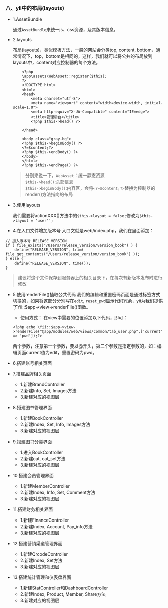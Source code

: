 ### 八、yii中的布局(layouts)

- 1.AssetBundle
    
    通过`AssetBundle`来统一js、css资源，及其版本信息。

- 2.layouts

    布局(layouts)，类似模板方法，一般的网站会分类top, content, bottom，通常情况下，top，bottom是相同的，这样，我们就可以将公共的布局放到layouts中，content对应控制器的每个方法。
    ```
        <?php
        \app\assets\WebAsset::register($this);
        ?>
        <!DOCTYPE html>
        <html>
        <head>
            <meta charset="utf-8">
            <meta name="viewport" content="width=device-width, initial-scale=1.0">
            <meta http-equiv="X-UA-Compatible" content="IE=edge">
            <title>管理后台</title>
            <?php $this->head() ?>
        
        </head>
        
        <body class="gray-bg">
        <?php $this->beginBody() ?>
        <?=$content;?>
        <?php $this->endBody() ?>
        </body>
        </html>
        <?php $this->endPage() ?>
    ```
    > 分别来说一下，`WebAsset`：统一静态资源
    <br>`$this->head()`:头部信息
    <br>`$this->beginBody()`:内容区，会将`<?=$content;?>`替换为控制器的render()方法指向的布局

- 3.使用layouts
    
    我们需要将actionXXX()方法中的`$this->layout = false;`修改为`$this->layout = 'user'';`
    
- 4.在入口文件增加版本号
入口文就是web/index.php，我们在里面添加：
```
// 加入版本号 RELEASE_VERSION
if ( file_exists("/Users/release_version/version_book") ) {
    define("RELEASE_VERSION", trim( file_get_contents("/Users/release_version/version_book") ));
} else {
    define("RELEASE_VERSION", time());
}
```
> 建议将这个文件保存到服务器上的相关目录下，在每次有新版本发布时进行修改

- 5.使用renderFile()抽取公共代码
    我们的编辑和重置密码页面是通过标签方式切换的，如果将这部分分别写在`edit`, `reset_pwd`显示代码冗余，yii为我们提供了Yii::$app->view->renderFile()函数。
    
    * 使用方式：
    在view中需要的位置添加以下代码，即可：
    ```
    <?php echo \Yii::$app->view->renderFile("@app/modules/web/views/common/tab_user.php",['current' => 'pwd']);?>
    ```
    两个参数，注意第一个参数，要以@开头，第二个参数是指定参数的，如：编辑页面current值为edit，重置密码为pwd。

- 6.搭建账号相关页面
- 7.搭建品牌相关页面
    * 1.新建BrandController
    * 2.新建Info, Set, Images方法
    * 3.新建对应的视图层
- 8.搭建图书管理界面
    * 1.新建BookController
    * 2.新建Index, Set, Info, Images方法
    * 3.新建对应的视图层
- 9.搭建图书分类界面
    * 1.进入BookController
    * 2.新建cat, cat_set方法
    * 3.新建对应的视图层
- 10.搭建会员管理界面
    * 1.新建MemberController
    * 2.新建Index, Info, Set, Comment方法
    * 3.新建对应的视图层
- 11.搭建财务相关界面
    * 1.新建FinanceController
    * 2.新建Index, Account, Pay_info方法
    * 3.新建对应的视图层
- 12.搭建营销渠道管理界面
    * 1.新建QrcodeController
    * 2.新建Index, Set方法
    * 3.新建对应的视图层
- 13.搭建统计管理和仪表盘界面
    * 1.新建StatController和DashboardController
    * 2.新建Index, Product, Member, Share方法
    * 3.新建对应的视图层